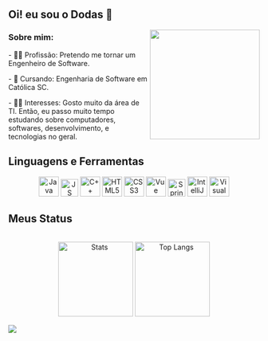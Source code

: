 ## Oi! eu sou o Dodas 👋
<img src="https://media1.tenor.com/m/m08ZsYu5P8kAAAAd/pedro-raccoon-raccoon.gif" align="right" width="220"/>
<h3>Sobre mim:</h2>
<p>- 👨‍🎓 Profissão: Pretendo me tornar um Engenheiro de Software.</p>
<p>- 📝 Cursando: Engenharia de Software em Católica SC.</p>
<p>- 💁‍♂️ Interesses: Gosto muito da área de TI. Então, eu passo muito tempo estudando sobre computadores, softwares, desenvolvimento, e tecnologias no geral.</p>

## Linguagens e Ferramentas

<div align="center">
  <img alt="Java SVG" src="https://www.svgrepo.com/show/452234/java.svg" width="40"/>
  <img alt="JS SVG" src="https://www.svgrepo.com/show/349419/javascript.svg" width="35"/>
  <img alt="C++ SVG" src="https://www.svgrepo.com/show/452183/cpp.svg" width="40"/>
  <img alt="HTML5 SVG" src="https://www.svgrepo.com/show/452228/html-5.svg" width="40"/>
  <img alt="CSS3 SVG" src="https://www.svgrepo.com/show/452185/css-3.svg" width="40"/>
  <img alt="Vue SVG" src="https://www.svgrepo.com/show/493625/vue-vuejs-javascript-js-framework.svg" width="40"/>
  <img alt="Spring SVG" src="https://www.svgrepo.com/show/354380/spring-icon.svg" width="35"/>
  <img alt="IntelliJ SVG" src="https://www.svgrepo.com/show/353906/intellij-idea.svg" width="40"/>
  <img alt="Visual Studio Code SVG" src="https://www.svgrepo.com/show/452129/vs-code.svg" width="40"/>
</div>
<h2 align="left">Meus Status</h2>
<div align="center"><br/>
<img style="height: 150px;" align="center" alt="Stats" src="https://github-readme-stats.vercel.app/api?username=doda-s&show_icons=true&theme=dark"/>
<img style="height: 150px" align="center" alt="Top Langs" src="https://github-readme-stats.vercel.app/api/top-langs/?username=doda-s&hide_progress=false&layout=compact&theme=dark"/>
</div> <br/>

<div>
<a href="https://github.com/ashutosh00710/github-readme-activity-graph"><img src="https://github-readme-activity-graph.vercel.app/graph?username=doda-s&theme=github-compact"></a>
</div>
